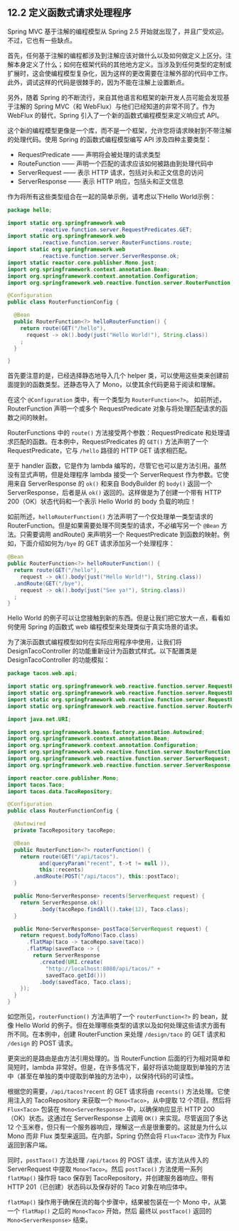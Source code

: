 ## 12.2 定义函数式请求处理程序

Spring MVC 基于注解的编程模型从 Spring 2.5 开始就出现了，并且广受欢迎。不过，它也有一些缺点。

首先，任何基于注解的编程都涉及到注解应该对做什么以及如何做定义上区分。注解本身定义了什么；如何在框架代码的其他地方定义。当涉及到任何类型的定制或扩展时，这会使编程模型复杂化，因为这样的更改需要在注解外部的代码中工作。此外，调试这样的代码是很棘手的，因为不能在注解上设置断点。

另外，随着 Spring 的不断流行，来自其他语言和框架的新开发人员可能会发现基于注解的 Spring MVC（和 WebFlux）与他们已经知道的非常不同了。作为 WebFlux 的替代，Spring 引入了一个新的函数式编程模型来定义响应式 API。

这个新的编程模型更像是一个库，而不是一个框架，允许您将请求映射到不带注解的处理代码。使用 Spring 的函数式编程模型编写 API 涉及四种主要类型：

* RequestPredicate —— 声明将会被处理的请求类型
* RouteFunction —— 声明一个匹配的请求应该如何被路由到处理代码中
* ServerRequest —— 表示 HTTP 请求，包括对头和正文信息的访问
* ServerResponse —— 表示 HTTP 响应，包括头和正文信息

作为将所有这些类型组合在一起的简单示例，请考虑以下Hello World示例：

```java
package hello;

import static org.springframework.web
          .reactive.function.server.RequestPredicates.GET;
import static org.springframework.web
          .reactive.function.server.RouterFunctions.route;
import static org.springframework.web
          .reactive.function.server.ServerResponse.ok;
import static reactor.core.publisher.Mono.just;
import org.springframework.context.annotation.Bean;
import org.springframework.context.annotation.Configuration;
import org.springframework.web.reactive.function.server.RouterFunction;

@Configuration
public class RouterFunctionConfig {

  @Bean
  public RouterFunction<?> helloRouterFunction() {
    return route(GET("/hello"),
      request -> ok().body(just("Hello World!"), String.class))
    ;
  }

}
```

首先要注意的是，已经选择静态地导入几个 helper 类，可以使用这些类来创建前面提到的函数类型。还静态导入了 Mono，以使其余代码更易于阅读和理解。

在这个 `@Configuration` 类中，有一个类型为 `RouterFunction<?>`。 如前所述，RouterFunction 声明一个或多个 RequestPredicate 对象与将处理匹配请求的函数之间的映射。

RouterFunctions 中的 `route()` 方法接受两个参数：RequestPredicate 和处理请求匹配的函数。在本例中，RequestPredicates 的 `GET()` 方法声明了一个 RequestPredicate，它与 `/hello` 路径的 HTTP GET 请求相匹配。

至于 handler 函数，它是作为 lambda 编写的，尽管它也可以是方法引用。虽然没有显式声明，但是处理程序 lambda 接受一个 ServerRequest 作为参数。它使用来自 ServerResponse 的 `ok()` 和来自 BodyBuilder 的 `body()` 返回一个 ServerResponse，后者是从 `ok()` 返回的。这样做是为了创建一个带有 HTTP 200（OK）状态代码和一个表示 Hello World 的 body 负载的响应！

如前所述，`helloRouterFunction()` 方法声明了一个仅处理单一类型请求的 RouterFunction。但是如果需要处理不同类型的请求，不必编写另一个 `@Bean` 方法。只需要调用 andRoute() 来声明另一个 RequestPredicate 到函数的映射。例如，下面介绍如何为`/bye` 的 GET 请求添加另一个处理程序：

```java
@Bean
public RouterFunction<?> helloRouterFunction() {
  return route(GET("/hello"),
    request -> ok().body(just("Hello World!"), String.class))
  .andRoute(GET("/bye"),
    request -> ok().body(just("See ya!"), String.class))
  ;
}
```

Hello World 的例子可以让您接触到新的东西。但是让我们把它放大一点，看看如何使用 Spring 的函数式 web 编程模型来处理类似于真实场景的请求。

为了演示函数式编程模型如何在实际应用程序中使用，让我们将 DesignTacoController 的功能重新设计为函数式样式。以下配置类是 DesignTacoController 的功能模拟：

```java
package tacos.web.api;

import static org.springframework.web.reactive.function.server.RequestPredicates.GET;
import static org.springframework.web.reactive.function.server.RequestPredicates.POST;
import static org.springframework.web.reactive.function.server.RequestPredicates.queryParam;
import static org.springframework.web.reactive.function.server.RouterFunctions.route;

import java.net.URI;

import org.springframework.beans.factory.annotation.Autowired;
import org.springframework.context.annotation.Bean;
import org.springframework.context.annotation.Configuration;
import org.springframework.web.reactive.function.server.RouterFunction;
import org.springframework.web.reactive.function.server.ServerRequest;
import org.springframework.web.reactive.function.server.ServerResponse;

import reactor.core.publisher.Mono;
import tacos.Taco;
import tacos.data.TacoRepository;

@Configuration
public class RouterFunctionConfig {

  @Autowired
  private TacoRepository tacoRepo;

  @Bean
  public RouterFunction<?> routerFunction() {
    return route(GET("/api/tacos").
          and(queryParam("recent", t->t != null )),
          this::recents)
        .andRoute(POST("/api/tacos"), this::postTaco);
  }

  public Mono<ServerResponse> recents(ServerRequest request) {
    return ServerResponse.ok()
          .body(tacoRepo.findAll().take(12), Taco.class);
  }

  public Mono<ServerResponse> postTaco(ServerRequest request) {
    return request.bodyToMono(Taco.class)
      .flatMap(taco -> tacoRepo.save(taco))
      .flatMap(savedTaco -> {
        return ServerResponse
          .created(URI.create(
            "http://localhost:8080/api/tacos/" +
            savedTaco.getId()))
          .body(savedTaco, Taco.class);
    });
  }
}
```

如您所见，`routerFunction()` 方法声明了一个 `routerFunction<?>` 的 bean，就像 Hello World 的例子。但在处理哪些类型的请求以及如何处理这些请求方面有所不同。在本例中，创建 RouterFunction 来处理 `/design/taco` 的 GET 请求和 `/design` 的 POST 请求。

更突出的是路由是由方法引用处理的。当 RouterFunction 后面的行为相对简单和简短时，lambda 非常好。但是，在许多情况下，最好将该功能提取到单独的方法中（甚至在单独的类中提取到单独的方法中），以保持代码的可读性。

根据您的需要，`/api/tacos?recent` 的 GET 请求将由 `recents()` 方法处理。它使用注入的 TacoRepository 来获取一个 `Mono<Taco>`，从中提取 12 个项目。然后将 `Flux<Taco>` 包装在 `Mono<ServerResponse>` 中，以确保响应显示 HTTP 200（OK）状态。这通过在 ServerResponse 上调用 `OK()` 来实现。尽管返回了多达 12 个玉米卷，但只有一个服务器响应，理解这一点是很重要的。这就是为什么以 Mono 而非 Flux 类型来返回。在内部，Spring 仍然会将 `Flux<Taco>` 流作为 Flux 返回到客户端。

同时，`postTaco()` 方法处理 `/api/tacos` 的 POST 请求，该方法从传入的 ServerRequest 中提取 `Mono<Taco>`。然后 `postTaco()` 方法使用一系列 `flatMap()` 操作将 taco 保存到 TacoRepository，并创建服务器响应。带有 HTTP 201（已创建）状态码以及保存好的 Taco 对象在响应体中。

`flatMap()` 操作用于确保在流的每个步骤中，结果被包装在一个 Mono 中，从第一个 `flatMap()` 之后的 `Mono<Taco>` 开始，然后
最终以 `postTaco()` 返回的 `Mono<ServerResponse>` 结束。

